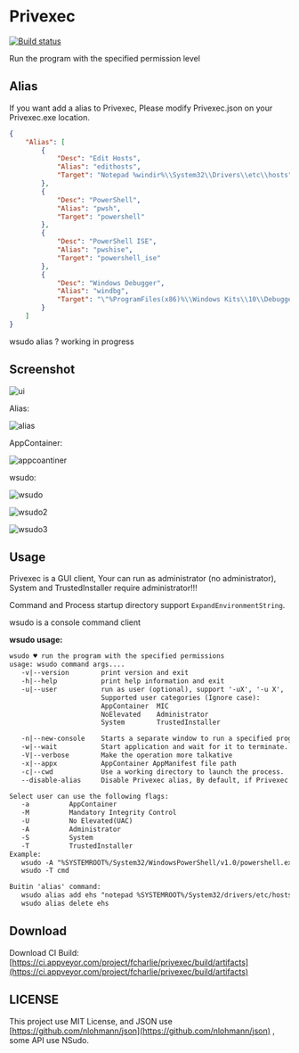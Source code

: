 # Privexec

[![Build status](https://ci.appveyor.com/api/projects/status/2cbd4pceqbldlixx/branch/master?svg=true)](https://ci.appveyor.com/project/fcharlie/privexec/branch/master)

Run the program with the specified permission level

## Alias

If you want add a alias to Privexec, Please modify Privexec.json on your Privexec.exe location.

```json
{
    "Alias": [
        {
            "Desc": "Edit Hosts",
            "Alias": "edithosts",
            "Target": "Notepad %windir%\\System32\\Drivers\\etc\\hosts"
        },
        {
            "Desc": "PowerShell",
            "Alias": "pwsh",
            "Target": "powershell"
        },
        {
            "Desc": "PowerShell ISE",
            "Alias": "pwshise",
            "Target": "powershell_ise"
        },
        {
            "Desc": "Windows Debugger",
            "Alias": "windbg",
            "Target": "\"%ProgramFiles(x86)%\\Windows Kits\\10\\Debuggers\\x64\\windbg.exe\""
        }
    ]
}
```

wsudo alias ? working in progress


## Screenshot

![ui](images/admin.png)


Alias:

![alias](images/alias.png)

AppContainer:

![appcoantiner](images/appcontainer.png)

wsudo:

![wsudo](images/wsudo.png)

![wsudo2](images/wsudo2.png)

![wsudo3](images/wsudo3.png)

## Usage

Privexec is a GUI client, Your can run as administrator (no administrator), System and TrustedInstaller require administrator!!!

Command and Process startup directory support `ExpandEnvironmentString`.

wsudo is a console command client

**wsudo usage:**

```txt
wsudo ♥ run the program with the specified permissions
usage: wsudo command args....
   -v|--version        print version and exit
   -h|--help           print help information and exit
   -u|--user           run as user (optional), support '-uX', '-u X', '--user=X', '--user X'
                       Supported user categories (Ignore case):
                       AppContainer  MIC
                       NoElevated    Administrator
                       System        TrustedInstaller

   -n|--new-console    Starts a separate window to run a specified program or command.
   -w|--wait           Start application and wait for it to terminate.
   -V|--verbose        Make the operation more talkative
   -x|--appx           AppContainer AppManifest file path
   -c|--cwd            Use a working directory to launch the process.
   --disable-alias     Disable Privexec alias, By default, if Privexec exists alias, use it.

Select user can use the following flags:
   -a          AppContainer
   -M          Mandatory Integrity Control
   -U          No Elevated(UAC)
   -A          Administrator
   -S          System
   -T          TrustedInstaller
Example:
   wsudo -A "%SYSTEMROOT%/System32/WindowsPowerShell/v1.0/powershell.exe" -NoProfile
   wsudo -T cmd

Buitin 'alias' command:
   wsudo alias add ehs "notepad %SYSTEMROOT%/System32/drivers/etc/hosts" "Edit Hosts"
   wsudo alias delete ehs


```

## Download

Download CI Build:
[https://ci.appveyor.com/project/fcharlie/privexec/build/artifacts](https://ci.appveyor.com/project/fcharlie/privexec/build/artifacts)

## LICENSE

This project use MIT License, and JSON use [https://github.com/nlohmann/json](https://github.com/nlohmann/json) , some API use NSudo.
